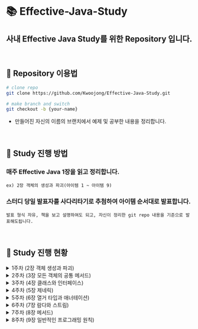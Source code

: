 # 📚 Effective-Java-Study
## 사내 Effective Java Study를 위한 Repository 입니다.  

<br>

## 📌 Repository 이용법
```bash
# clone repo
git clone https://github.com/Kwoojong/Effective-Java-Study.git

# make branch and switch
git checkout -b {your-name}
```
- 만들어진 자신의 이름의 브랜치에서 예제 및 공부한 내용을 정리합니다.
  
<br>

## 📌 Study 진행 방법

### 매주 Effective Java 1장을 읽고 정리합니다.  
```ex) 2장 객체의 생성과 파괴(아이템 1 ~ 아이템 9)``` 
### 스터디 당일 발표자를 사다리타기로 추첨하여 아이템 순서대로 발표합니다. 
```발표 형식 자유, 책을 보고 설명하여도 되고, 자신이 정리한 git repo 내용을 기준으로 발표해도됩니다.``` 

<br>

## 📌 Study 진행 현황

<details>
<summary> 1주차 (2장 객체 생성과 파괴) </summary>
<div markdown="1">

### 1주차 (2장 객체 생성과 파괴) 
- 발표일 2023-06-10

| 발표 주제       | 발표자                     |
|----------------|----------------------------|
| 아이템 1 : 생성자 대신 정적 팩터리 메서드를 고려하라 | jong |
| 아이템 2 : 생성자에 매개변수가 많다면 빌더를 고려하라 | hee |
| 아이템 3 : private 생성자나 열거 타입으로 싱글턴임을 보장하라 | hee |
| 아이템 4 : 인스턴스화를 막으려거든 private 생성자를 사용하라 | yong |
| 아이템 5 : 자원을 직접 명시하지 말고 의존 객체 주입을 사용하라 | jong |
| 아이템 6 : 불필요한 객체 생성을 피하라 | hee |
| 아이템 7 : 다 쓴 객체 참조를 해제하라 | yong |
| 아이템 8 : finalizer와 cleaner 사용을 피하라 | hee |
| 아이템 9 : try-finally보다는 try-with-resources를 사용하라 | jong |
  
</div>
</details>

<details>
<summary> 2주차 (3장 모든 객체의 공통 메서드) </summary>
<div markdown="1">

### 2주차 (3장 모든 객체의 공통 메서드)
- 발표일 2023-06-17

| 발표 주제       | 발표자                     |
|----------------|----------------------------|
| 아이템 10 : equals는 일반 규약을 지켜 재정의하라 | ju |
| 아이템 11 : equals를 재정의하려거든 hashCode도 재정의하라 | yong |
| 아이템 12 : toString을 항상 재정의하라 | jong |
| 아이템 13 : clone 재정의는 주의해서 진행하라 | ju |
| 아이템 14 : Comparable을 구현할지 고려하라 | yong |

</div>
</details>

<details>
<summary> 3주차 (4장 클래스와 인터페이스) </summary>
<div markdown="1">

### 3주차 (4장 클래스와 인터페이스)
- 발표일 2023-06-24

| 발표 주제       | 발표자                     |
|----------------|----------------------------|
| 아이템 15 : 클래스와 멤버의 접근 권한을 최소화하라 | jong |
| 아이템 16 : public 클래스에서는 public 필드가 아닌 접근자 메서드를 사용하라 | ju |
| 아이템 17 : 변경 가능성을 최소화하라 | hee |
| 아이템 18 : 상속보다는 컴포지션을 사용하라 | yong |
| 아이템 19 : 상속을 고려해 설계하고 문서화하라 그러지 않았다면 상속을 금지하라 | jong |
| 아이템 20 : 추상 클래스보다는 인터페이스를 우선하라 | ju |
| 아이템 21 : 인터페이스는 구현하는 쪽을 생각해 설계하라 | hee |
| 아이템 22 : 인터페이스는 타입을 정의하는 용도로만 사용하라 | yong |
| 아이템 23 : 태그 달린 클래스보다는 클래스 계층구조를 활용하라 | jong |
| 아이템 24 : 멤버 클래스는 되도록 static으로 만들라 | ju |
| 아이템 25 : 톱레벨 클래스는 한 파일에 하나만 담으라 | hee |

</div>
</details>

<details>
<summary> 4주차 (5장 제네릭) </summary>
<div markdown="1">

### 4주차 (5장 제네릭)
- 발표일 2023-07-01

| 발표 주제       | 발표자                     |
|----------------|----------------------------|
| 아이템 26 : 로 타입은 사용하지 말라 | hee |
| 아이템 27 : 비검사 경고를 제거하라 | jong |
| 아이템 28 : 배열보다는 리스트를 사용하라 | ju |
| 아이템 29 : 이왕이면 제네릭 타입으로 만들라 | hee |
| 아이템 30 : 이왕이면 제네릭 메서드로 만들라 | jong |
| 아이템 31 : 한정적 와일드카드를 사용해 API 유연성을 높이라 | ju |
| 아이템 32 : 제네릭과 가변인수를 함께 쓸 때는 신중하라 | hee |
| 아이템 33 : 타입 안전 이종 컨테이너를 고려하라 | jong |

</div>
</details>

<details>
<summary> 5주차 (6장 열거 타입과 애너테이션) </summary>
<div markdown="1">

### 5주차 (6장 열거 타입과 애너테이션)
- 발표일 2023-07-08

| 발표 주제       | 발표자                     |
|----------------|----------------------------|
| 아이템 34 : int 상수 대신 열거 타입을 사용하라 | jong |
| 아이템 35 : ordinal 메서드 대신 인스턴스 필드를 사용하라 | yong |
| 아이템 36 : 비트 필드 대신 EnumSet을 사용하라 | ju |
| 아이템 37 : ordinal 인덱싱 대신 EnumMap을 사용하라 | hee |
| 아이템 38 : 확장할 수 있는 열거 타입이 필요하면 인터페이스를 사용하라 | jong |
| 아이템 39 : 명명 패턴보다 애너테이션을 사용하라 | yong |
| 아이템 40 : @Override 애너테이션을 일관되게 사용하라 | ju |
| 아이템 41 : 정의하려는 것이 타입이라면 마커 인터페이스를 사용하라 | hee |

</div>
</details>


<details>
<summary> 6주차 (7장 람다와 스트림) </summary>
<div markdown="1">

### 6주차 (7장 람다와 스트림)
- 발표일 2023-07-15

| 발표 주제       | 발표자                     |
|----------------|----------------------------|
| 아이템 42 : 익명 클래스보다는 람다를 사용하라 | yong |
| 아이템 43 : 람다보다는 메서드 참조를 사용하라 | jong |
| 아이템 44 : 표준 함수형 인터페이스를 사용하라 | yong |
| 아이템 45 : 스트림은 주의해서 사용하라 | jong |
| 아이템 46 : 스트림에서는 부작용 없는 함수를 사용하라 | yong |
| 아이템 47 : 반환 타입으로는 스트림보다 컬렉션이 낫다 | jong |
| 아이템 48 : 스트림 병렬화는 주의해서 적용하라 | yong |

</div>
</details>

<details>
<summary> 7주차 (8장 메서드) </summary>
<div markdown="1">

### 7주차 (8장 메서드)
- 발표일 2023-07-22

| 발표 주제       | 발표자                     |
|----------------|----------------------------|
| 아이템 49 : 매개변수가 유효한지 검사하라 |  |
| 아이템 50 : 적시에 방어적 복사본을 만들라 |  |
| 아이템 51 : 메서드 시그니처를 신중히 설계하라 |  |
| 아이템 52 : 다중정의는 신중히 사용하라 |  |
| 아이템 53 : 가변인수는 신중히 사용하라 |  |
| 아이템 54 : null이 아닌, 빈 컬렉션이나 배열을 반환하라 |  |
| 아이템 55 : 옵셔널 반환은 신중히 하라 |  |
| 아이템 56 : 공개된 API요소에는 항상 문서화 주석을 작성하라 |  |

</div>
</details>

<details>
<summary> 8주차 (9장 일반적인 프로그래밍 원칙) </summary>
<div markdown="1">

### 8주차 (9장 일반적인 프로그래밍 원칙)
- 발표일 2023-07-22

| 발표 주제       | 발표자                     |
|----------------|----------------------------|
|  |  |

</div>
</details>
